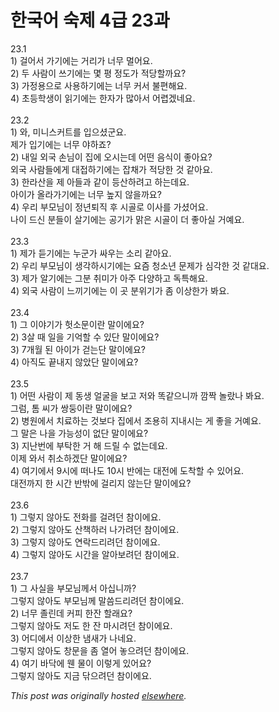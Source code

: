 # 한국어 숙제 4급 23과

<p>23.1<br>1) &#44152;&#50612;&#49436; &#44032;&#44592;&#50640;&#45716; &#44144;&#47532;&#44032; &#45320;&#47924; &#47680;&#50612;&#50836;.<br>2) &#46160; &#49324;&#46988;&#51060; &#50416;&#44592;&#50640;&#45716; &#47751; &#54217; &#51221;&#46020;&#44032; &#51201;&#45817;&#54624;&#44620;&#50836;?<br>3) &#44032;&#51221;&#50857;&#51004;&#47196; &#49324;&#50857;&#54616;&#44592;&#50640;&#45716; &#45320;&#47924; &#52964;&#49436; &#48520;&#54200;&#54644;&#50836;.<br>4) &#52488;&#46321;&#54617;&#49373;&#51060; &#51069;&#44592;&#50640;&#45716; &#54620;&#51088;&#44032; &#47566;&#50500;&#49436; &#50612;&#47157;&#44192;&#45348;&#50836;.<br><br>23.2<br>1) &#50752;, &#48120;&#45768;&#49828;&#52964;&#53944;&#47484; &#51077;&#51004;&#49512;&#44400;&#50836;.<br>&#51228;&#44032; &#51077;&#44592;&#50640;&#45716; &#45320;&#47924; &#50556;&#54616;&#51424;?<br>2) &#45236;&#51068; &#50808;&#44397; &#49552;&#45784;&#51060; &#51665;&#50640; &#50724;&#49884;&#45716;&#45936; &#50612;&#46500; &#51020;&#49885;&#51060; &#51339;&#50500;&#50836;?<br>&#50808;&#44397; &#49324;&#46988;&#46308;&#50640;&#44172; &#45824;&#51217;&#54616;&#44592;&#50640;&#45716; &#51105;&#52292;&#44032; &#51201;&#45817;&#54620; &#44163; &#44057;&#50500;&#50836;.<br>3) &#54620;&#46972;&#49328;&#51012; &#51228; &#50500;&#46308;&#44284; &#44057;&#51060; &#46321;&#49328;&#54616;&#47140;&#44256; &#54616;&#45716;&#45936;&#50836;.<br>&#50500;&#51060;&#44032; &#50732;&#46972;&#44032;&#44592;&#50640;&#45716; &#45320;&#47924; &#45458;&#51648; &#50506;&#51012;&#44620;&#50836;?<br>4) &#50864;&#47532; &#48512;&#47784;&#45784;&#51060; &#51221;&#45380;&#53748;&#51649; &#54980; &#49884;&#44264;&#47196; &#51060;&#49324;&#47484; &#44032;&#49512;&#50612;&#50836;.<br>&#45208;&#51060; &#46300;&#49888; &#48516;&#46308;&#51060; &#49332;&#44592;&#50640;&#45716; &#44277;&#44592;&#44032; &#47569;&#51008; &#49884;&#44264;&#51060; &#45908; &#51339;&#50500;&#49892; &#44144;&#50696;&#50836;.<br><br>23.3<br>1) &#51228;&#44032; &#46307;&#44592;&#50640;&#45716; &#45572;&#44400;&#44032; &#49912;&#50864;&#45716; &#49548;&#47532; &#44057;&#50500;&#50836;.<br>2) &#50864;&#47532; &#48512;&#47784;&#45784;&#51060; &#49373;&#44033;&#54616;&#49884;&#44592;&#50640;&#45716; &#50836;&#51608; &#52397;&#49548;&#45380; &#47928;&#51228;&#44032; &#49900;&#44033;&#54620; &#44163; &#44057;&#45824;&#50836;.<br>3) &#51228;&#44032; &#50508;&#44592;&#50640;&#45716; &#44536;&#48516; &#52712;&#48120;&#44032; &#50500;&#51452; &#45796;&#50577;&#54616;&#44256; &#46021;&#53945;&#54644;&#50836;.<br>4) &#50808;&#44397; &#49324;&#46988;&#51060; &#45712;&#45180;&#44592;&#50640;&#45716; &#51060; &#44275; &#48516;&#50948;&#44592;&#44032; &#51328; &#51060;&#49345;&#54620;&#44032; &#48400;&#50836;.<br><br>23.4<br>1) &#44536; &#51060;&#50556;&#44592;&#44032; &#54747;&#49548;&#47928;&#51060;&#46976; &#47568;&#51060;&#50640;&#50836;?<br>2) 3&#49332; &#46412; &#51068;&#51012; &#44592;&#50613;&#54624; &#49688; &#51080;&#45800; &#47568;&#51060;&#50640;&#50836;?<br>3) 7&#44060;&#50900; &#46108; &#50500;&#51060;&#44032; &#44151;&#45716;&#45800; &#47568;&#51060;&#50640;&#50836;?<br>4) &#50500;&#51649;&#46020; &#45149;&#45236;&#51648; &#50506;&#50520;&#45800; &#47568;&#51060;&#50640;&#50836;?<br><br>23.5<br>1) &#50612;&#46500; &#49324;&#46988;&#51060; &#51228; &#46041;&#49373; &#50620;&#44404;&#51012; &#48372;&#44256; &#51200;&#50752; &#46609;&#44057;&#51004;&#45768;&#44620; &#44636;&#51677; &#45440;&#46992;&#45208; &#48400;&#50836;.<br>&#44536;&#47100;, &#53680; &#50472;&#44032; &#49933;&#46181;&#51060;&#46976; &#47568;&#51060;&#50640;&#50836;?<br>2) &#48337;&#50896;&#50640;&#49436; &#52824;&#47308;&#54616;&#45716; &#44163;&#48372;&#45796; &#51665;&#50640;&#49436; &#51312;&#50857;&#55176; &#51648;&#45236;&#49884;&#45716; &#44172; &#51339;&#51012; &#44144;&#50696;&#50836;.<br>&#44536; &#47568;&#51008; &#45208;&#51012; &#44032;&#45733;&#49457;&#51060; &#50630;&#45800; &#47568;&#51060;&#50640;&#50836;?<br>3) &#51648;&#45212;&#48264;&#50640; &#48512;&#53441;&#54620; &#44144; &#54644; &#46300;&#47540; &#49688; &#50630;&#45716;&#45936;&#50836;.<br>&#51060;&#51228; &#50752;&#49436; &#52712;&#49548;&#54616;&#44192;&#45800; &#47568;&#51060;&#50640;&#50836;?<br>4) &#50668;&#44592;&#50640;&#49436; 9&#49884;&#50640; &#46496;&#45208;&#46020; 10&#49884; &#48152;&#50640;&#45716; &#45824;&#51204;&#50640; &#46020;&#52265;&#54624; &#49688; &#51080;&#50612;&#50836;.<br>&#45824;&#51204;&#44620;&#51648; &#54620; &#49884;&#44036; &#48152;&#48150;&#50640; &#44152;&#47532;&#51648; &#50506;&#45716;&#45800; &#47568;&#51060;&#50640;&#50836;?<br><br>23.6<br>1) &#44536;&#47111;&#51648; &#50506;&#50500;&#46020; &#51204;&#54868;&#47484; &#44152;&#47140;&#45912; &#52280;&#51060;&#50640;&#50836;.<br>2) &#44536;&#47111;&#51648; &#50506;&#50500;&#46020; &#49328;&#52293;&#54616;&#47084; &#45208;&#44032;&#47140;&#45912; &#52280;&#51060;&#50640;&#50836;.<br>3) &#44536;&#47111;&#51648; &#50506;&#50500;&#46020; &#50672;&#46973;&#46300;&#47532;&#47140;&#45912; &#52280;&#51060;&#50640;&#50836;.<br>4) &#44536;&#47111;&#51648; &#50506;&#50500;&#46020; &#49884;&#44036;&#51012; &#50508;&#50500;&#48372;&#47140;&#45912; &#52280;&#51060;&#50640;&#50836;.<br><br>23.7<br>1) &#44536; &#49324;&#49892;&#51012; &#48512;&#47784;&#45784;&#44760;&#49436; &#50500;&#49901;&#45768;&#44620;?<br>&#44536;&#47111;&#51648; &#50506;&#50500;&#46020; &#48512;&#47784;&#45784;&#44760; &#47568;&#50432;&#46300;&#47532;&#47140;&#45912; &#52280;&#51060;&#50640;&#50836;.<br>2) &#45320;&#47924; &#51320;&#47536;&#45936; &#52964;&#54588; &#54620;&#51092; &#54624;&#47000;&#50836;?<br>&#44536;&#47111;&#51648; &#50506;&#50500;&#46020; &#51200;&#46020; &#54620; &#51092; &#47560;&#49884;&#47140;&#45912; &#52280;&#51060;&#50640;&#50836;.<br>3) &#50612;&#46356;&#50640;&#49436; &#51060;&#49345;&#54620; &#45252;&#49352;&#44032; &#45208;&#45348;&#50836;.<br>&#44536;&#47111;&#51648; &#50506;&#50500;&#46020; &#52285;&#47928;&#51012; &#51328; &#50676;&#50612; &#45459;&#51004;&#47140;&#45912; &#52280;&#51060;&#50640;&#50836;.<br>4) &#50668;&#44592; &#48148;&#45797;&#50640; &#50924; &#47932;&#51060; &#51060;&#47111;&#44172; &#51080;&#50612;&#50836;?<br>&#44536;&#47111;&#51648; &#50506;&#50500;&#46020; &#51648;&#44552; &#45798;&#51004;&#47140;&#45912; &#52280;&#51060;&#50640;&#50836;.</p>


*This post was originally hosted [elsewhere](http://planspace.blogspot.com/2009/07/4-23.html).*
